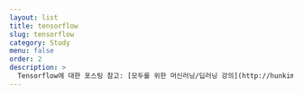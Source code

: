 ```yaml
---
layout: list
title: tensorflow
slug: tensorflow
category: Study
menu: false
order: 2
description: >
  Tensorflow에 대한 포스팅 참고: [모두를 위한 머신러닝/딥러닝 강의](http://hunkim.github.io/ml/)
---
```

